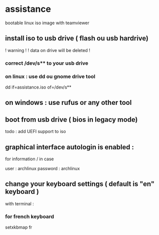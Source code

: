 # assistance
bootable linux iso image with teamviewer

## install iso to usb drive ( flash ou usb hardrive)
! warning ! 
! data on drive will be deleted !

### correct /dev/s** to your usb drive

### on linux : use dd ou gnome drive tool
dd if=assistance.iso of=/dev/s**
## on windows : use rufus or any other tool

## boot from usb drive ( bios in legacy mode)
todo : add UEFI support to iso

## graphical interface autologin is enabled :

for information / in case

user : archlinux
password : archlinux

## change your keyboard settings ( default is "en" keyboard )
with terminal :

### for french keyboard
setxkbmap fr
